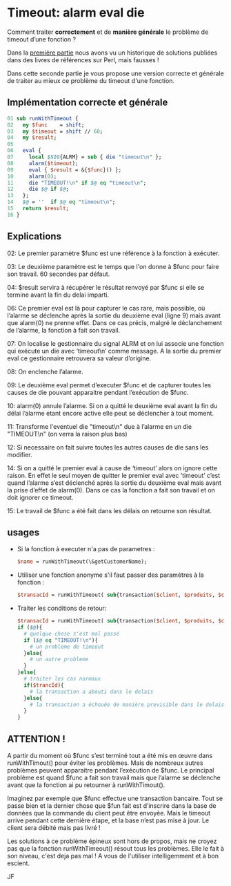 # Timeout: alarm eval die

Comment traiter **correctement** et de **manière générale** le problème de timeout d’une fonction ?

Dans la [première partie](/fr/timeout_alarm_eval_die_wrong "Timeout") nous avons vu un historique de solutions publiées dans des livres de références sur Perl, mais fausses !

Dans cette seconde partie je vous propose une version correcte et générale de traiter au mieux ce problème du timeout d'une fonction.

## Implémentation correcte et générale

```Perl
01 sub runWithTimeout {
02   my $func    = shift;
03   my $timeout = shift // 60;
04   my $result;
05
06   eval {
07     local $SIG{ALRM} = sub { die "timeout\n" };
08     alarm($timeout);
09     eval { $result = &{$func}() };
10     alarm(0);
11     die "TIMEOUT!\n" if $@ eq "timeout\n";
12     die $@ if $@;
13   };
14   $@ = ''  if $@ eq "timeout\n";
15   return $result;
16 }
```
## Explications

02: Le premier paramètre $func est une référence à la fonction à exécuter.

03: Le deuxième paramètre est le temps que l'on donne à $func pour faire son travail. 60 secondes par défaut.
 
04: $result servira à récupérer le résultat renvoyé par $func si elle se termine avant la fin du delai imparti.

06: Ce premier eval est là pour capturer le cas rare, mais possible, où l’alarme se déclenche après la sortie du deuxième eval (ligne 9) mais avant que alarm(0) ne prenne effet. Dans ce cas précis, malgré le déclanchement de l’alarme, la fonction à fait son travail.

07: On localise le gestionnaire du signal ALRM et on lui associe une fonction qui exécute un die avec  ‘timeout\n’ comme message. A la sortie du premier eval ce gestionnaire retrouvera sa valeur d’origine.

08: On enclenche l’alarme.

09: Le deuxième eval permet d’executer $func et de capturer toutes les causes de die pouvant apparaitre pendant l’exécution de $func.

10: alarm(0) annule l’alarme. Si on a quitté le deuxième eval avant la fin du délai l’alarme etant encore active elle peut se déclencher à tout moment.

11: Transforme l'eventuel die "timeout\n" due à l’alarme en un die "TIMEOUT\n" (on verra la raison plus bas)

12: Si necessaire on fait suivre toutes les autres causes de die sans les modifier.

14: Si on a quitté le premier eval à cause de ‘timeout’ alors on ignore cette raison. En effet le seul moyen de quitter le premier eval avec ‘timeout’ c’est quand l’alarme s’est déclenché après la sortie du deuxième eval mais avant la prise d’effet de alarm(0).  Dans ce cas la fonction a fait son travail et on doit ignorer ce timeout.

15: Le travail de $func a été fait dans les délais on retourne son résultat.


## usages

* Si la fonction à executer n'a pas de parametres :
  ```Perl
  $name = runWithTimeout(\&getCustomerName);
  ```

* Utiliser une fonction anonyme s'il faut passer des paramètres à la fonction :
  ```Perl
  $transacId = runWithTimeout( sub{transaction($client, $produits, $cb)}, 10*60);
  ```

* Traiter les conditions de retour:
  ```Perl
  $transacId = runWithTimeout( sub{transaction($client, $produits, $cb)}, 10*60);
  if ($@){
    # quelque chose s'est mal passé
    if ($@ eq "TIMEOUT!\n"){
      # un probleme de timeout
    }else{
      # un autre probleme
    }
  }else{
    # traiter les cas normaux
    if($trancId){
      # la transaction a abouti dans le delais
    }else{
      # la transaction a échouée de manière previsible dans le delais
    }
  }
  ```

## ATTENTION !

A partir du moment où $func s’est terminé tout a été mis en œuvre dans runWithTimout() pour éviter les problèmes. Mais de nombreux autres problèmes peuvent apparaitre pendant l’exécution de $func. Le principal problème est quand $func a fait son travail mais que l’alarme se déclenche avant que la fonction ai pu retourner à runWithTimout().

Imaginez par exemple que $func effectue une transaction bancaire. Tout se passe bien et la dernier chose que $fun fait est d’inscrire dans la base de données que la commande du client peut être envoyée. Mais le timeout arrive pendant cette dernière étape, et la base n’est pas mise à jour. Le client sera débité mais pas livré !

Les solutions à ce problème épineux sont hors de propos, mais ne croyez pas que la fonction runWithTimeout() résout tous les problèmes. Elle le fait à son niveau, c'est deja pas mal ! A vous de l'utiliser intelligemment et à bon escient. 

JF

